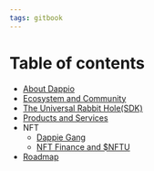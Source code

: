 ```yaml
---
tags: gitbook
---
```


# Table of contents

- [About Dappio](about-dappio.md)
- [Ecosystem and Community](ecosystem-and-community.md)
- [The Universal Rabbit Hole(SDK)](the-universal-rabbit-hole(SDK).md)
- [Products and Services](products-and-services.md)
- NFT 
   - [Dappie Gang](dappie-gang.md)
   - [NFT Finance and $NFTU](nft-finance-and-nftu.md)
- [Roadmap](roadmap.md)

